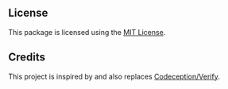 ## License

This package is licensed using the [MIT License](/LICENSE).

## Credits

This project is inspired by and also replaces [Codeception/Verify](https://github.com/Codeception/Verify).
